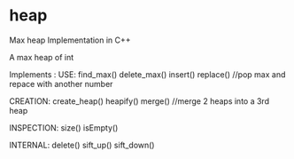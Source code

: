 # heap
Max heap Implementation in C++

A max heap of int

Implements :
USE:
find_max()
delete_max()
insert()
replace() //pop max and repace with another number

CREATION:
create_heap()
heapify()
merge() //merge 2 heaps into a 3rd heap

INSPECTION:
size()
isEmpty()

INTERNAL:
delete()
sift_up()
sift_down()
